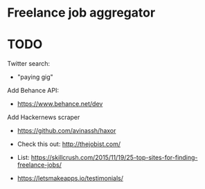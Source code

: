 
Freelance job aggregator
========================

TODO
====
Twitter search:

- "paying gig"

Add Behance API:

- https://www.behance.net/dev

Add Hackernews scraper

- https://github.com/avinassh/haxor

- Check this out: http://thejobist.com/
- List: https://skillcrush.com/2015/11/19/25-top-sites-for-finding-freelance-jobs/

- https://letsmakeapps.io/testimonials/

